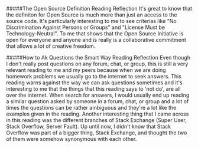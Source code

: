 
#####The Open Source Definition Reading Reflection
It's great to know that the definiton for Open Source is much more than just an access to the source code. It's particularly interesting to me to see criterias like "No Discrimination Against Persons or Groups" and "License Must be Technology-Neutral". To me that shows that the Open Source Initiative is open for everyone and anyone and is really is a collaborative commitment that allows a lot of creative freedom. 

#####How to Ak Questions the Smart Way Reading Reflection
Even though I don't really post questions on any forum, chat, or group, this is still a very relevant reading to me and my peers because when we are doing homework problems we usually go to the internet to seek answers. This reading warns against the way we can ask questions sometimes and it's interesting to me that the things that this reading says to 'not do', are all over the internet. When search for answers, I would usually end up reading a similar question asked by someone in a forum, chat, or group and a lot of times the questions can be rather ambiguous and they're a lot like the examples given in the reading. Another interesting thing that I came across in this reading was the different branches of Stack Exchange (Super User, Stack Overflow, Server Fault). Up until now, I didn't know that Stack Overflow was part of a bigger thing, Stack Exchange, and thought the two of them were somehow synonymous with each other. 
